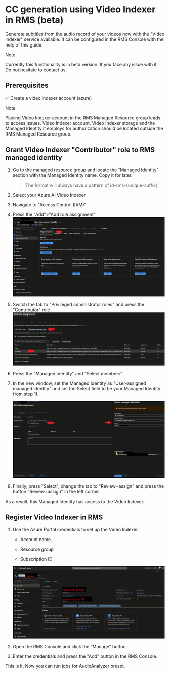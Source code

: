 # CC generation using Video Indexer in RMS (beta)

Generate subtitles from the audio record of your videos now with the "Video indexer" service available. It can be configured in the RMS Console with the help of this guide.

> [!NOTE]
> Currently this functionality is in beta version. If you face any issue with it. Do not hesitate to contact us.

## Prerequisites

✅  Create a video indexer account (azure)

> [!NOTE]
> Placing Video Indexer account in the RMS Managed Resource group leads to access issues. Video Indexer account, Video Indexer storage and the Managed Identity it employs for authorization should be located outside the RMS Managed Resource group.

## Grant Video Indexer "Contributor" role to RMS managed identity

1. Go to the managed resource group and locate the “Managed Identity” section with the Managed Identity name. Copy it for later.

    > The format will always have a pattern of id-rms-{unique-suffix}

2. Select your Azure AI Video Indexer

3. Navigate to "Access Control (IAM)"

4. Press the "Add">"Add role assignment"
    ![role assignment 1](img/vi-role-assignment-1.png)

5. Switch the tab to "Privileged administrator roles" and press the "Contributor" role
    ![role assignment 2](img/vi-role-assignment-2.png)

6. Press the "Managed identity" and "Select members"

7. In the new window, set the Managed identity as "User-assigned managed identity" and set the Select field to be your Managed Identity from step 1).

    ![role assignment 3](img/vi-role-assignment-3.png)

8. Finally, press "Select", change the tab to "Review+assign" and press the button "Review+assign" in the left corner.

As a result, this Managed Identity has access to the Video Indexer.

## Register Video Indexer in RMS

1. Use the Azure Portal credentials to set up the Video Indexer.

   * Account name.

   * Resource group

   * Subscription ID

    ![Video Indexer credentials](img/vi-creds.png)

2. Open the RMS Console and click the “Manage” button.

3. Enter the credentials and press the "Add" button in the RMS Console.

This is it. Now you can run jobs for AudioAnalyzer preset.
